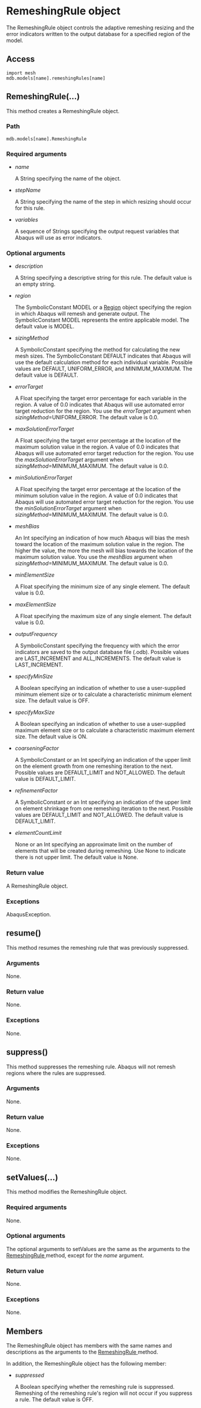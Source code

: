 # RemeshingRule object

The RemeshingRule object controls the adaptive remeshing resizing and the error indicators written to the output database for a specified region of the model.

## Access

```
import mesh
mdb.models[name].remeshingRules[name]
```

## RemeshingRule(...)



This method creates a RemeshingRule object.



### Path

```
mdb.models[name].RemeshingRule
```

### Required arguments

- *name*

  A String specifying the name of the object.

- *stepName*

  A String specifying the name of the step in which resizing should occur for this rule.

- *variables*

  A sequence of Strings specifying the output request variables that Abaqus will use as error indicators.

### Optional arguments

- *description*

  A String specifying a descriptive string for this rule. The default value is an empty string.

- *region*

  The SymbolicConstant MODEL or a [Region](https://help.3ds.com/2022/english/DSSIMULIA_Established/SIMACAEKERRefMap/simaker-c-regionpyc.htm?ContextScope=all) object specifying the region in which Abaqus will remesh and generate output. The SymbolicConstant MODEL represents the entire applicable model. The default value is MODEL.

- *sizingMethod*

  A SymbolicConstant specifying the method for calculating the new mesh sizes. The SymbolicConstant DEFAULT indicates that Abaqus will use the default calculation method for each individual variable. Possible values are DEFAULT, UNIFORM_ERROR, and MINIMUM_MAXIMUM. The default value is DEFAULT.

- *errorTarget*

  A Float specifying the target error percentage for each variable in the region. A value of 0.0 indicates that Abaqus will use automated error target reduction for the region. You use the *errorTarget* argument when *sizingMethod*=UNIFORM_ERROR. The default value is 0.0.

- *maxSolutionErrorTarget*

  A Float specifying the target error percentage at the location of the maximum solution value in the region. A value of 0.0 indicates that Abaqus will use automated error target reduction for the region. You use the *maxSolutionErrorTarget* argument when *sizingMethod*=MINIMUM_MAXIMUM. The default value is 0.0.

- *minSolutionErrorTarget*

  A Float specifying the target error percentage at the location of the minimum solution value in the region. A value of 0.0 indicates that Abaqus will use automated error target reduction for the region. You use the *minSolutionErrorTarget* argument when *sizingMethod*=MINIMUM_MAXIMUM. The default value is 0.0.

- *meshBias*

  An Int specifying an indication of how much Abaqus will bias the mesh toward the location of the maximum solution value in the region. The higher the value, the more the mesh will bias towards the location of the maximum solution value. You use the *meshBias* argument when *sizingMethod*=MINIMUM_MAXIMUM. The default value is 0.0.

- *minElementSize*

  A Float specifying the minimum size of any single element. The default value is 0.0.

- *maxElementSize*

  A Float specifying the maximum size of any single element. The default value is 0.0.

- *outputFrequency*

  A SymbolicConstant specifying the frequency with which the error indicators are saved to the output database file (.odb). Possible values are LAST_INCREMENT and ALL_INCREMENTS. The default value is LAST_INCREMENT.

- *specifyMinSize*

  A Boolean specifying an indication of whether to use a user-supplied minimum element size or to calculate a characteristic minimum element size. The default value is OFF.

- *specifyMaxSize*

  A Boolean specifying an indication of whether to use a user-supplied maximum element size or to calculate a characteristic maximum element size. The default value is ON.

- *coarseningFactor*

  A SymbolicConstant or an Int specifying an indication of the upper limit on the element growth from one remeshing iteration to the next. Possible values are DEFAULT_LIMIT and NOT_ALLOWED. The default value is DEFAULT_LIMIT.

- *refinementFactor*

  A SymbolicConstant or an Int specifying an indication of the upper limit on element shrinkage from one remeshing iteration to the next. Possible values are DEFAULT_LIMIT and NOT_ALLOWED. The default value is DEFAULT_LIMIT.

- *elementCountLimit*

  None or an Int specifying an approximate limit on the number of elements that will be created during remeshing. Use None to indicate there is not upper limit. The default value is None.

### Return value

A RemeshingRule object.

### Exceptions

AbaqusException.



## resume()



This method resumes the remeshing rule that was previously suppressed.



### Arguments

None.

### Return value

None.

### Exceptions

None.



## suppress()



This method suppresses the remeshing rule. Abaqus will not remesh regions where the rules are suppressed.



### Arguments

None.

### Return value

None.

### Exceptions

None.



## setValues(...)



This method modifies the RemeshingRule object.



### Required arguments

None.

### Optional arguments

The optional arguments to setValues are the same as the arguments to the [RemeshingRule ](https://help.3ds.com/2022/english/DSSIMULIA_Established/SIMACAEKERRefMap/simaker-c-remeshingrulepyc.htm?ContextScope=all#simaker-remeshingruleremeshingrulepyc)method, except for the *name* argument.

### Return value

None.

### Exceptions

None.



## Members

The RemeshingRule object has members with the same names and descriptions as the arguments to the [RemeshingRule ](https://help.3ds.com/2022/english/DSSIMULIA_Established/SIMACAEKERRefMap/simaker-c-remeshingrulepyc.htm?ContextScope=all#simaker-remeshingruleremeshingrulepyc)method.

In addition, the RemeshingRule object has the following member:

- *suppressed*

  A Boolean specifying whether the remeshing rule is suppressed. Remeshing of the remeshing rule's region will not occur if you suppress a rule. The default value is OFF.